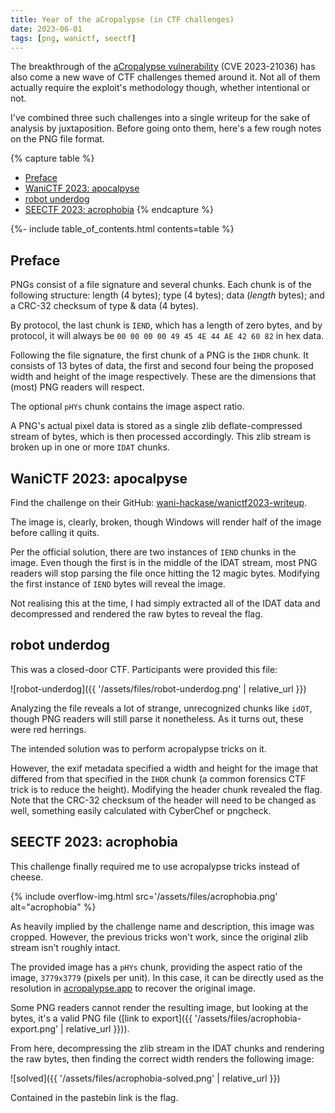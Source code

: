 ```yaml
---
title: Year of the aCropalypse (in CTF challenges)
date: 2023-06-01
tags: [png, wanictf, seectf]
---
```


The breakthrough of the [aCropalypse vulnerability](https://en.wikipedia.org/wiki/ACropalypse) (CVE 2023-21036) has also come a new wave of CTF challenges themed around it. Not all of them actually require the exploit's methodology though, whether intentional or not.

I've combined three such challenges into a single writeup for the sake of analysis by juxtaposition. Before going onto them, here's a few rough notes on the PNG file format.

{% capture table %}
- [Preface](#preface)
- [WaniCTF 2023: apocalpyse](#wanictf-2023-apocalpyse)
- [robot underdog](#robot-underdog)
- [SEECTF 2023: acrophobia](#seectf-2023-acrophobia)
{% endcapture %}

{%- include table_of_contents.html contents=table %}


## Preface

PNGs consist of a file signature and several chunks. Each chunk is of the following structure: length (4 bytes); type (4 bytes); data (*length* bytes); and a CRC-32 checksum of type & data (4 bytes).

By protocol, the last chunk is `IEND`, which has a length of zero bytes, and by protocol, it will always be `00 00 00 00 49 45 4E 44 AE 42 60 82` in hex data.

Following the file signature, the first chunk of a PNG is the `IHDR` chunk. It consists of 13 bytes of data, the first and second four being the proposed width and height of the image respectively. These are the dimensions that (most) PNG readers will respect.

The optional `pHYs` chunk contains the image aspect ratio.

A PNG's actual pixel data is stored as a single zlib deflate-compressed stream of bytes, which is then processed accordingly.
This zlib stream is broken up in one or more `IDAT` chunks.


## WaniCTF 2023: apocalpyse

Find the challenge on their GitHub: [wani-hackase/wanictf2023-writeup](https://github.com/wani-hackase/wanictf2023-writeup/tree/main/for/Apocalypse).

The image is, clearly, broken, though Windows will render half of the image before calling it quits.

Per the official solution, there are two instances of `IEND` chunks in the image. Even though the first is in the middle of the IDAT stream, most PNG readers will stop parsing the file once hitting the 12 magic bytes. Modifying the first instance of `IEND` bytes will reveal the image.

Not realising this at the time, I had simply extracted all of the IDAT data and decompressed and rendered the raw bytes to reveal the flag.

## robot underdog

This was a closed-door CTF. Participants were provided this file:

![robot-underdog]({{ '/assets/files/robot-underdog.png' | relative_url }})

Analyzing the file reveals a lot of strange, unrecognized chunks like `idOT`, though PNG readers will still parse it nonetheless. As it turns out, these were red herrings.

The intended solution was to perform acropalypse tricks on it.

However, the exif metadata specified a width and height for the image that differed from that specified in the `IHDR` chunk (a common forensics CTF trick is to reduce the height). Modifying the header chunk revealed the flag. Note that the CRC-32 checksum of the header will need to be changed as well, something easily calculated with CyberChef or pngcheck.


## SEECTF 2023: acrophobia

This challenge finally required me to use acropalypse tricks instead of cheese.

{% include overflow-img.html src='/assets/files/acrophobia.png' alt="acrophobia" %}

As heavily implied by the challenge name and description, this image was cropped. However, the previous tricks won't work, since the original zlib stream isn't roughly intact.

The provided image has a `pHYs` chunk, providing the aspect ratio of the image, `3779x3779` (pixels per unit).
In this case, it can be directly used as the resolution in [acropalypse.app](https://acropalypse.app/) to recover the original image.

Some PNG readers cannot render the resulting image, but looking at the bytes, it's a valid PNG file ([link to export]({{ '/assets/files/acrophobia-export.png' | relative_url }})).

From here, decompressing the zlib stream in the IDAT chunks and rendering the raw bytes, then finding the correct width renders the following image:

![solved]({{ '/assets/files/acrophobia-solved.png' | relative_url }})

Contained in the pastebin link is the flag.

<style> h2 + p + p > img { height: 100px } </style>
